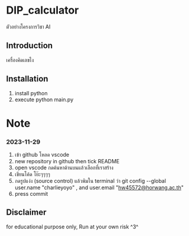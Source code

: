 # DIP_calculator
ตัวอย่างโครงการวิชา AI

## Introduction
เครื่องคิดเลขไง

## Installation
1. install python
2. execute python main.py

# Note
### 2023-11-29
1. เข้า github โหลด vscode 
2. new repository in github then tick README
3. open vscode กดค้นหาด้านบนแล้วเลือกที่เราสร้าง
4. เขียนโค้ด โย๊ะๆๆๆๆ
5. กดรูปแง่ง (source control) แล้วพิมใน terminal ว่า git config --global user.name "charlieyoyo" , and user.email "hw45572@horwang.ac.th"
6. press commit

## Disclaimer
for educational purpose only, Run at your own risk ^3^
